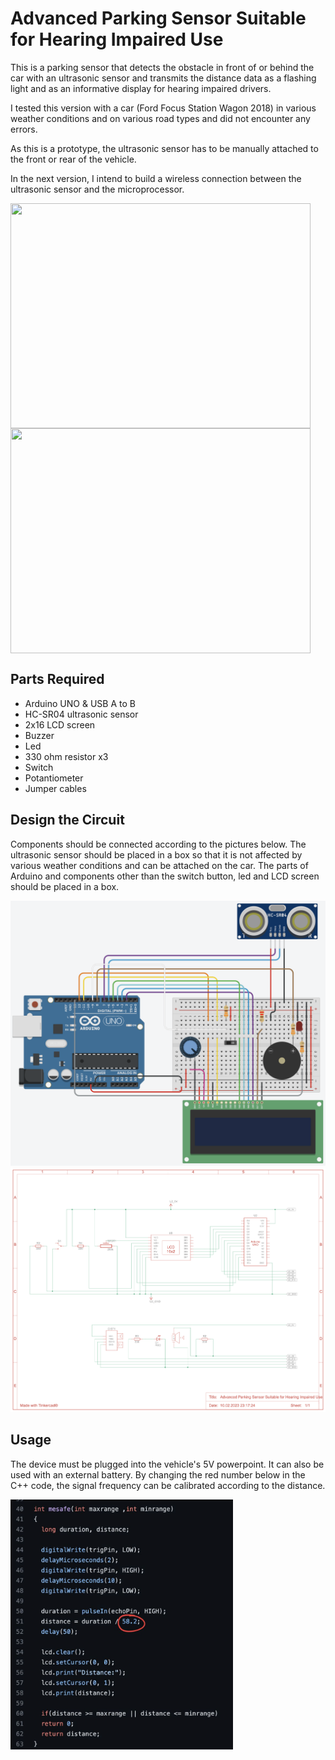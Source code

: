 # Advanced Parking Sensor Suitable for Hearing Impaired Use

This is a parking sensor that detects the obstacle in front of or behind the car with an ultrasonic sensor and transmits the distance data as a flashing light and as an informative display for hearing impaired drivers.

I tested this version with a car (Ford Focus Station Wagon 2018) in various weather conditions and on various road types and did not encounter any errors.

As this is a prototype, the ultrasonic sensor has to be manually attached to the front or rear of the vehicle.

In the next version, I intend to build a wireless connection between the ultrasonic sensor and the microprocessor.

<img src="https://github.com/hasanalpdoyduk/advanced_parking_sensor_suitable_for_hearing_impaired_use/blob/main/Documentation/aps_mainpart_photo.png" width="480" height="360" align="left" >
<img src="https://github.com/hasanalpdoyduk/advanced_parking_sensor_suitable_for_hearing_impaired_use/blob/main/Documentation/aps_externalpart_photo.png" width="480" height="360" align="center" >

## Parts Required

- Arduino UNO & USB A to B
- HC-SR04 ultrasonic sensor
- 2x16 LCD screen
- Buzzer
- Led
- 330 ohm resistor x3
- Switch
- Potantiometer
- Jumper cables

## Design the Circuit

Components should be connected according to the pictures below. The ultrasonic sensor should be placed in a box so that it is not affected by various weather conditions and can be attached on the car. The parts of Arduino and components other than the switch button, led and LCD screen should be placed in a box.

![](https://github.com/hasanalpdoyduk/advanced_parking_sensor_suitable_for_hearing_impaired_use/blob/main/Documentation/advanced_parking_sensor_circuit.png)
![](https://github.com/hasanalpdoyduk/advanced_parking_sensor_suitable_for_hearing_impaired_use/blob/main/Documentation/advanced_parking_sensor_circuit2.png)

## Usage

The device must be plugged into the vehicle's 5V powerpoint. It can also be used with an external battery. By changing the red number below in the C++ code, the signal frequency can be calibrated according to the distance.

<img src="https://github.com/hasanalpdoyduk/advanced_parking_sensor_suitable_for_hearing_impaired_use/blob/main/Documentation/aps_calibration.png" height="400" align="left" >
